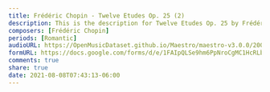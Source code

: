 ```yaml
---
title: Frédéric Chopin - Twelve Etudes Op. 25 (2)
description: This is the description for Twelve Etudes Op. 25 by Frédéric Chopin
composers: [Frédéric Chopin]
periods: [Romantic]
audioURL: https://OpenMusicDataset.github.io/Maestro/maestro-v3.0.0/2004/MIDI-Unprocessed_SMF_05_R1_2004_01_ORIG_MID--AUDIO_05_R1_2004_03_Track03_wav.midi
formURL: https://docs.google.com/forms/d/e/1FAIpQLSe9hm6PpNroCgMC1HcRLbuPjl1KCNnETFfRQTppq1Wn-Wmb_g/viewform
comments: true
share: true
date: 2021-08-08T07:43:13-06:00
---
```

